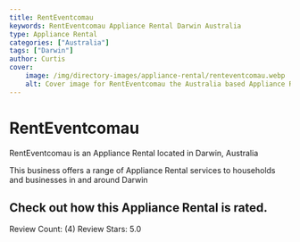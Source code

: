```yaml
---
title: RentEventcomau
keywords: RentEventcomau Appliance Rental Darwin Australia 
type: Appliance Rental 
categories: ["Australia"]
tags: ["Darwin"]
author: Curtis
cover:
    image: /img/directory-images/appliance-rental/renteventcomau.webp
    alt: Cover image for RentEventcomau the Australia based Appliance Rental servicing Darwin 
---
```


# RentEventcomau
RentEventcomau is an Appliance Rental located in Darwin, Australia

This business offers a range of Appliance Rental services to households and businesses in and around Darwin

## Check out how this Appliance Rental is rated.
Review Count: (4)
Review Stars: 5.0
